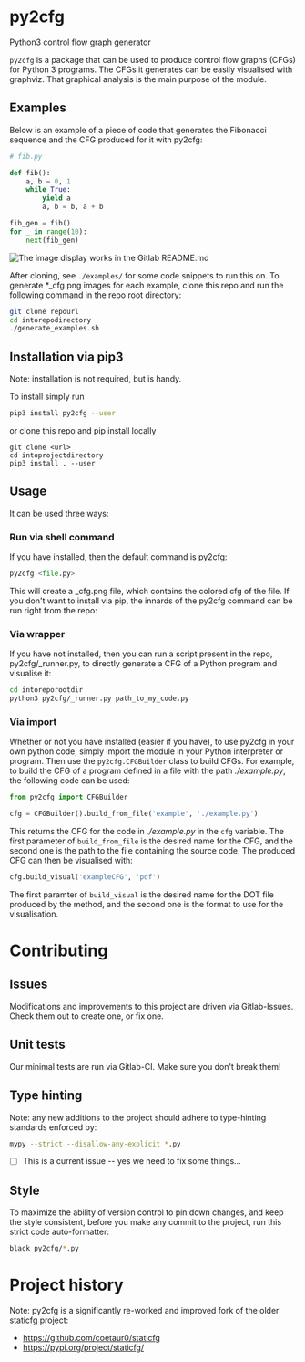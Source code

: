 # py2cfg
Python3 control flow graph generator

`py2cfg` is a package that can be used to produce control flow graphs (CFGs) for Python 3 programs. 
The CFGs it generates can be easily visualised with graphviz.
That graphical analysis is the main purpose of the module.

## Examples
Below is an example of a piece of code that generates the Fibonacci sequence and the CFG produced for it with py2cfg:

```py
# fib.py

def fib():
    a, b = 0, 1
    while True:
        yield a
        a, b = b, a + b

fib_gen = fib()
for _ in range(10):
    next(fib_gen)
```

![The image display works in the Gitlab README.md](fib_cfg.png)

After cloning, see `./examples/` for some code snippets to run this on.
To generate *_cfg.png images for each example, clone this repo and run the following command in the repo root directory:
```sh
git clone repourl
cd intorepodirectory
./generate_examples.sh
```

## Installation via pip3
Note: installation is not required, but is handy.

To install simply run
```sh
pip3 install py2cfg --user
```

or clone this repo and pip install locally
```
git clone <url>
cd intoprojectdirectory
pip3 install . --user
```

## Usage
It can be used three ways:

### Run via shell command
If you have installed, then the default command is py2cfg:
```py
py2cfg <file.py>
``` 
This will create a <file>_cfg.png file, which contains the colored cfg of the file.
If you don't want to install via pip, the innards of the py2cfg command can be run right from the repo:

### Via wrapper
If you have not installed, then you can run a script present in the repo, py2cfg/_runner.py, to directly generate a CFG of a Python program and visualise it:
```sh
cd intoreporootdir
python3 py2cfg/_runner.py path_to_my_code.py
```

### Via import
Whether or not you have installed (easier if you have), to use py2cfg in your own python code, simply import the module in your Python interpreter or program.
Then use the `py2cfg.CFGBuilder` class to build CFGs. 
For example, to build the CFG of a program defined in a file with the path *./example.py*, the following code can be used:

```py
from py2cfg import CFGBuilder

cfg = CFGBuilder().build_from_file('example', './example.py')
```

This returns the CFG for the code in *./example.py* in the `cfg` variable. 
The first parameter of `build_from_file` is the desired name for the CFG, and the second one is the path to the file containing the source code.
The produced CFG can then be visualised with:

```py
cfg.build_visual('exampleCFG', 'pdf')
```

The first paramter of `build_visual` is the desired name for the DOT file produced by the method, and the second one is the format to use for the visualisation.


# Contributing

## Issues
Modifications and improvements to this project are driven via Gitlab-Issues.
Check them out to create one, or fix one.

## Unit tests 
Our minimal tests are run via Gitlab-CI. 
Make sure you don't break them!

## Type hinting
Note: any new additions to the project should adhere to type-hinting standards enforced by:
```sh
mypy --strict --disallow-any-explicit *.py
```
* [ ] This is a current issue -- yes we need to fix some things...

## Style
To maximize the ability of version control to pin down changes, and keep the style consistent, before you make any commit to the project, run this strict code auto-formatter:
```sh
black py2cfg/*.py
```

# Project history
Note: py2cfg is a significantly re-worked and improved fork of the older staticfg project:
* https://github.com/coetaur0/staticfg
* https://pypi.org/project/staticfg/
